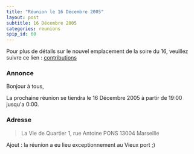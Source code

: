 ```yaml
---
title: "Réunion le 16 Décembre 2005"
layout: post
subtitle: 16 Décembre 2005
categories: reunions
spip_id: 60
---
```

Pour plus de détails sur le nouvel emplacement de la soire du 16, veuillez suivre ce lien : [contributions](art61)


### Annonce ###
Bonjour à tous,

La prochaine réunion se tiendra le 16 Décembre 2005 à partir de 19:00 jusqu'a 0:00. 


### Adresse ###

> La Vie de Quartier
> 1, rue Antoine PONS
> 13004 Marseille


Ajout : la réunion a eu lieu exceptionnement au Vieux port ;)